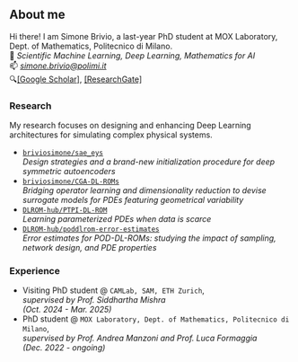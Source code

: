 ## About me 
Hi there! I am Simone Brivio, a last-year PhD student at MOX Laboratory, Dept. of Mathematics, Politecnico di Milano. <br>
🔭 *Scientific Machine Learning, Deep Learning, Mathematics for AI* <br>
📫 *simone.brivio@polimi.it* <br>
🔍[[Google Scholar]](https://scholar.google.com/citations?user=eZRQdDMAAAAJ&hl=it), [[ResearchGate]](https://www.researchgate.net/profile/Simone-Brivio-2?ev=hdr_xprf)

### Research
My research focuses on designing and enhancing Deep Learning architectures for simulating complex physical systems. <br>
- [```briviosimone/sae_eys```](https://github.com/briviosimone/sae_eys) <br>
  *Design strategies and a brand-new initialization procedure for deep symmetric autoencoders*
- [```briviosimone/CGA-DL-ROMs```](https://github.com/briviosimone/CGA-DL-ROMs) <br>
  *Bridging operator learning and dimensionality reduction to devise surrogate models for PDEs featuring geometrical variability*
- [```DLROM-hub/PTPI-DL-ROM```](https://github.com/DLROM-hub/PTPI-DL-ROM) <br>
  *Learning parameterized PDEs when data is scarce*
- [```DLROM-hub/poddlrom-error-estimates```](https://github.com/DLROM-hub/poddlrom-error-estimates) <br>
  *Error estimates for POD-DL-ROMs: studying the impact of sampling, network design, and PDE properties*

### Experience
- Visiting PhD student @ ```CAMLab, SAM, ETH Zurich```, <br>
  *supervised by Prof. Siddhartha Mishra* <br>
  *(Oct. 2024 - Mar. 2025)*
- PhD student @ ```MOX Laboratory, Dept. of Mathematics, Politecnico di Milano```, <br>
  *supervised by Prof. Andrea Manzoni and Prof. Luca Formaggia* <br>
  *(Dec. 2022 - ongoing)*
